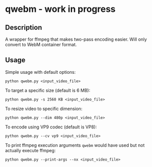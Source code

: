 # qwebm - work in progress

## Description
A wrapper for ffmpeg that makes two-pass encoding easier. Will only convert to WebM container format.

## Usage
Simple usage with default options:
```shell
python qwebm.py <input_video_file>
```

To target a specific size (default is 6 MB):
```shell
python qwebm.py -s 2560 KB <input_video_file>
```

To resize video to specific dimension:
```shell
python qwebm.py --dim 480p <input_video_file>
```

To encode using VP9 codec (default is VP8):
```shell
python qwebm.py --cv vp9 <input_video_file>
```

To print ffmpeg execution arguments `qwebm` would have used but not actually execute ffmpeg:
```shell
python qwebm.py --print-args --nx <input_video_file>
```
